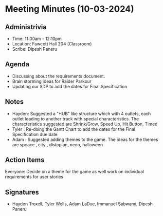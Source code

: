 # Meeting Minutes (10-03-2024)

## Administrivia
* Time: 11:00am - 12:10pm
* Location: Fawcett Hall 204 (Classroom)
* Scribe: Dipesh Paneru

## Agenda
* Discussing about the requirements document.
* Brain storming ideas for Raider Parkour
* Updating our SDP to add the dates for Final Specification

## Notes
* Hayden: Suggested a "HUB" like structure which with 4 outlets, each outlet leading to another track with special characteristics.
            The characteristics suggested are Shrink/Grow, Speed Up, Hit Button, Timed
* Tyler : Re-doing the Gantt Chart to add the dates for the Final Specification due date
* Adam : Suggested adding themes to the game. The ideas for the themes are spcace , city , distopian, neon, halloween

## Action Items
Everyone: Decide on a theme for the game as well work on individual requirements for user stories


## Signatures
* Hayden Troxell, Tyler Wells, Adam LaDue, Immanuel Sabwami, Dipesh Paneru
